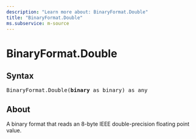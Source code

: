 ```yaml
---
description: "Learn more about: BinaryFormat.Double"
title: "BinaryFormat.Double"
ms.subservice: m-source
---
```

# BinaryFormat.Double

## Syntax

<pre>
BinaryFormat.Double(<b>binary</b> as binary) as any
</pre>

## About

A binary format that reads an 8-byte IEEE double-precision floating point value.
